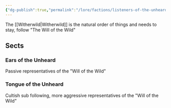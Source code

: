 ```yaml
---
{"dg-publish":true,"permalink":"/lore/factions/listeners-of-the-unheard/"}
---
```


The [[Witherwild\|Witherwild]] is the natural order of things and needs to stay, follow "The Will of the Wild"
## Sects
### Ears of the Unheard
Passive representatives of the "Will of the Wild"
### Tongue of the Unheard
Cultish sub following, more aggressive representatives of the "Will of the Wild"